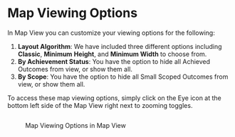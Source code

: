 # Map Viewing Options

In Map View you can customize your viewing options for the following:

1. **Layout Algorithm**: We have included three different options including **Classic**, **Minimum** **Height**, and **Minimum Width** to choose from.
2. **By Achievement Status**: You have the option to hide all Achieved Outcomes from view, or show them all.
3. **By Scope**: You have the option to hide all Small Scoped Outcomes from view, or show them all.

To access these map viewing options, simply click on the Eye icon at the bottom left side of the Map View right next to zooming toggles.

<figure><img src="../../.gitbook/assets/Screenshot 2023-11-21 at 7.55.21 PM.png" alt=""><figcaption><p>Map Viewing Options in Map View</p></figcaption></figure>

